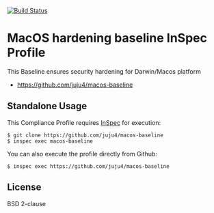 [![Build Status](https://travis-ci.org/juju4/macos-baseline.svg?branch=master)](https://travis-ci.org/juju4/macos-baseline)
# MacOS hardening baseline InSpec Profile

This Baseline ensures security hardening for Darwin/Macos platform

- https://github.com/juju4/macos-baseline

## Standalone Usage

This Compliance Profile requires [InSpec](https://github.com/chef/inspec) for execution:

```
$ git clone https://github.com/juju4/macos-baseline
$ inspec exec macos-baseline
```

You can also execute the profile directly from Github:

```
$ inspec exec https://github.com/juju4/macos-baseline
```

## License

BSD 2-clause


